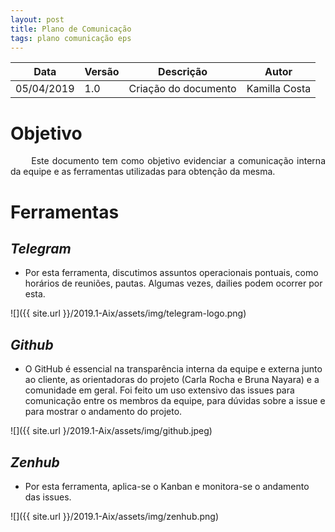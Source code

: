```yaml
---
layout: post
title: Plano de Comunicação
tags: plano comunicação eps
---
```


|Data   |Versão   |Descrição   |Autor   |
|---|---|---|---|
|05/04/2019   | 1.0  |Criação do documento   |Kamilla Costa   |

# Objetivo

<p align="justify">&emsp;&emsp; Este documento tem como objetivo evidenciar a comunicação interna da equipe e as ferramentas utilizadas para obtenção da mesma.
<!--more-->


# Ferramentas

## <i>Telegram</i>
* Por esta ferramenta, discutimos assuntos operacionais pontuais, como horários de reuniões, pautas. Algumas vezes, dailies podem ocorrer por esta.

![]({{ site.url }}/2019.1-Aix/assets/img/telegram-logo.png)


## <i>Github</i>
* O GitHub é essencial na transparência interna da equipe e externa junto ao cliente, as orientadoras do projeto (Carla Rocha e Bruna Nayara) e a comunidade em geral. Foi feito um uso extensivo das issues para comunicação entre os membros da equipe, para dúvidas sobre a issue e para mostrar o andamento do projeto.

![]({{ site.url }/2019.1-Aix/assets/img/github.jpeg)


## <i>Zenhub</i>
* Por esta ferramenta, aplica-se o Kanban e monitora-se o andamento das issues.

![]({{ site.url }}/2019.1-Aix/assets/img/zenhub.png)
